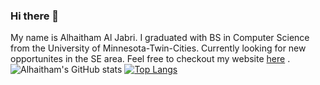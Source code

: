 ### Hi there 👋

My name is Alhaitham Al Jabri. I graduated with BS in Computer Science from the University of Minnesota-Twin-Cities. Currently looking for new opportunites in the SE area. Feel free to checkout my website [here](https://jabri.dev/)
. 
![Alhaitham's GitHub stats](https://github-readme-stats.vercel.app/api?username=aljab012&show_icons=true&theme=radical)
[![Top Langs](https://github-readme-stats.vercel.app/api/top-langs/?username=aljab012&layout=compact)](https://github.com/aljab012/github-readme-stats)
